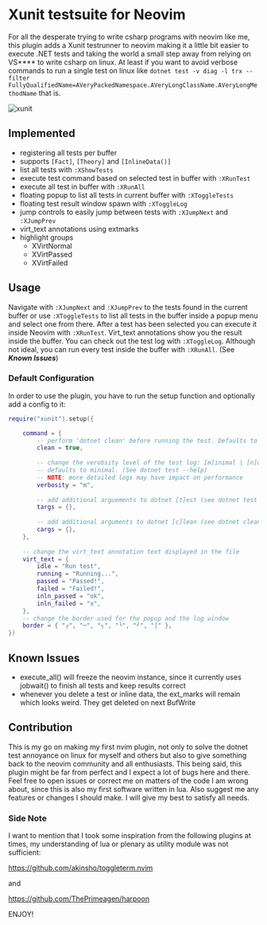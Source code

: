 # Xunit testsuite for Neovim
For all the desperate trying to write csharp programs with neovim like me, this plugin adds 
a Xunit testrunner to neovim making it a little bit easier to execute .NET tests and taking the world 
a small step away from relying on VS\*\*\*\* to write csharp on linux. At least if you want to avoid 
verbose commands to run a single test on linux like 
`dotnet test -v diag -l trx --filter FullyQualifiedName=AVeryPackedNamespace.AVeryLongClassName.AVeryLongMethodName`
that is.

![xunit](https://user-images.githubusercontent.com/77517314/191606904-a1e0b895-5d0a-46f8-ac95-3420472c3f99.gif)

## Implemented
+ registering all tests per buffer
+ supports `[Fact]`, `[Theory]` and  `[InlineData()]`
+ list all tests with `:XShowTests`
+ execute test command based on selected test in buffer with `:XRunTest`
+ execute all test in buffer with `:XRunAll`
+ floating popup to list all tests in current buffer with `:XToggleTests`
+ floating test result window spawn with `:XToggleLog`
+ jump controls to easily jump between tests with `:XJumpNext` and `:XJumpPrev`
+ virt_text annotations using extmarks
+ highlight groups
  + XVirtNormal
  + XVirtPassed
  + XVirtFailed

## Usage
Navigate with `:XJumpNext` and `:XJumpPrev` to the tests found in the current buffer or use `:XToggleTests` to list all tests
in the buffer inside a popup menu and select one from there.
After a test has been selected you can execute it inside Neovim with `:XRunTest`. Virt_text annotations show you the result inside 
the buffer. You can check out the test log with `:XToggleLog`. 
Although not ideal, you can run every test inside the buffer with `:XRunAll`. (See ___Known Issues___) 

### Default Configuration
In order to use the plugin, you have to run the setup function and optionally add a config to it:
```lua
require("xunit").setup({

	command = {
		-- perform 'dotnet clean' before running the test. Defaults to true
		clean = true,
		
        -- change the verobsity level of the test log: [m]inimal | [n]ormal | [d]etailed | [diag]nostic
		-- defaults to minimal. (See dotnet test --help)
		-- NOTE: more detailed logs may have impact on performance
		verbosity = "m",
		
        -- add additional arguements to dotnet [t]est (see dotnet test --help for all options)
		targs = {},
		
        -- add additional arguments to dotnet [c]lean (see dotnet clean --help for all options)
		cargs = {},
	},
	
    -- change the virt_text annotation text displayed in the file
	virt_text = {
		idle = "Run test",
		running = "Running...",
		passed = "Passed!",
		failed = "Failed!",
		inln_passed = "ok",
		inln_failed = "x",
	},
    -- change the border used for the popup and the log window	
    border = { "┌", "─", "┐", "└", "┘", "│" },
})
```



## Known Issues
+ execute_all() will freeze the neovim instance, since it currently uses jobwait() to finish all tests and keep results correct 
+ whenever you delete a test or inline data, the ext_marks will remain which looks weird. They get deleted on next BufWrite

## Contribution
This is my go on making my first nvim plugin, not only to solve the dotnet test annoyance on linux for myself and others
but also to give something back to the neovim community and all enthusiasts.
This being said, this plugin might be far from perfect and I expect a lot of bugs here and there. 
Feel free to open issues or correct me on matters of the code I am wrong about, since this is also my first software written in lua.
Also suggest me any features or changes I should make. I will give my best to satisfy all needs.

### Side Note
I want to mention that I took some inspiration from the following plugins at times, my understanding of lua
or plenary as utility module was not sufficient:

https://github.com/akinsho/toggleterm.nvim

and 

https://github.com/ThePrimeagen/harpoon

ENJOY!
